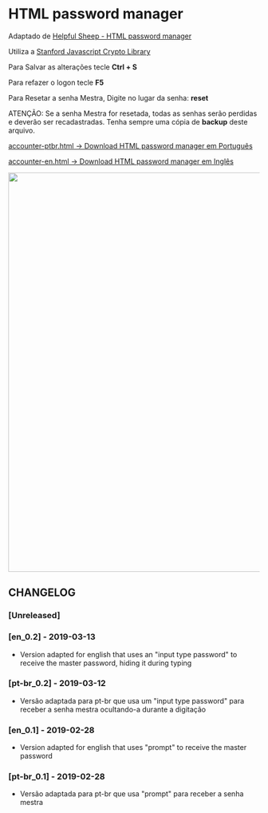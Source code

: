 # HTML password manager

Adaptado de [Helpful Sheep - HTML password manager](https://helpfulsheep.com/2012-01-20-html-password-manager/)

Utiliza a [Stanford Javascript Crypto Library](http://bitwiseshiftleft.github.io/sjcl/) 

Para Salvar as alterações tecle **Ctrl + S**

Para refazer o logon tecle **F5**

Para Resetar a senha Mestra, Digite no lugar da senha: **reset**

ATENÇÃO: Se a senha Mestra for resetada, todas as senhas serão perdidas e deverão ser recadastradas. Tenha sempre uma cópia de **backup** deste arquivo.

[accounter-ptbr.html -> Download HTML password manager em Português](http://alexandrecvieira.droppages.com/#!download.md)

[accounter-en.html -> Download HTML password manager em Inglês](http://alexandrecvieira.droppages.com/#!download.md)

<img src="http://alexandrecvieira.droppages.com/images/accounter-ptbr-status.png" width="800">

## CHANGELOG
### [Unreleased]
### [en_0.2] - 2019-03-13
* Version adapted for english that uses an "input type password" to receive the master password, hiding it during typing

### [pt-br_0.2] - 2019-03-12
* Versão adaptada para pt-br que usa um "input type password" para receber a senha mestra ocultando-a durante a digitação

### [en_0.1] - 2019-02-28
* Version adapted for english that uses "prompt" to receive the master password

### [pt-br_0.1] - 2019-02-28
* Versão adaptada para pt-br que usa "prompt" para receber a senha mestra


